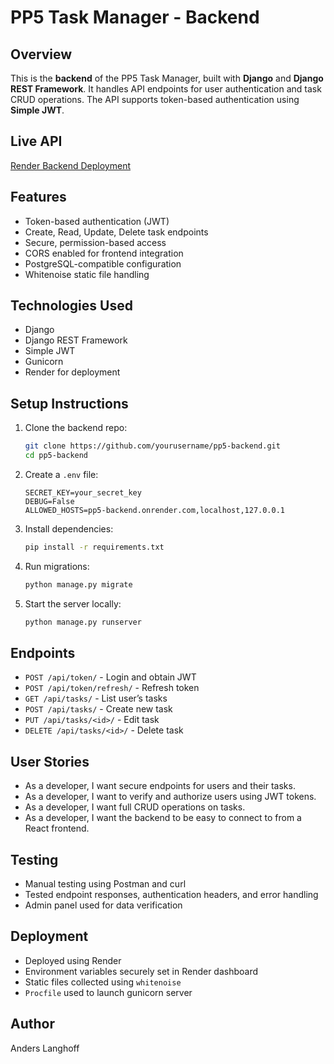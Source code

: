 # PP5 Task Manager - Backend

## Overview

This is the **backend** of the PP5 Task Manager, built with **Django** and **Django REST Framework**. It handles API endpoints for user authentication and task CRUD operations. The API supports token-based authentication using **Simple JWT**.

## Live API

[Render Backend Deployment](https://pp5-backend.onrender.com/api/)

## Features

- Token-based authentication (JWT)
- Create, Read, Update, Delete task endpoints
- Secure, permission-based access
- CORS enabled for frontend integration
- PostgreSQL-compatible configuration
- Whitenoise static file handling

## Technologies Used

- Django
- Django REST Framework
- Simple JWT
- Gunicorn
- Render for deployment

## Setup Instructions

1. Clone the backend repo:
   ```bash
   git clone https://github.com/yourusername/pp5-backend.git
   cd pp5-backend
   ```

2. Create a `.env` file:
   ```
   SECRET_KEY=your_secret_key
   DEBUG=False
   ALLOWED_HOSTS=pp5-backend.onrender.com,localhost,127.0.0.1
   ```

3. Install dependencies:
   ```bash
   pip install -r requirements.txt
   ```

4. Run migrations:
   ```bash
   python manage.py migrate
   ```

5. Start the server locally:
   ```bash
   python manage.py runserver
   ```

## Endpoints

- `POST /api/token/` - Login and obtain JWT
- `POST /api/token/refresh/` - Refresh token
- `GET /api/tasks/` - List user’s tasks
- `POST /api/tasks/` - Create new task
- `PUT /api/tasks/<id>/` - Edit task
- `DELETE /api/tasks/<id>/` - Delete task

## User Stories

- As a developer, I want secure endpoints for users and their tasks.
- As a developer, I want to verify and authorize users using JWT tokens.
- As a developer, I want full CRUD operations on tasks.
- As a developer, I want the backend to be easy to connect to from a React frontend.

## Testing

- Manual testing using Postman and curl
- Tested endpoint responses, authentication headers, and error handling
- Admin panel used for data verification

## Deployment

- Deployed using Render
- Environment variables securely set in Render dashboard
- Static files collected using `whitenoise`
- `Procfile` used to launch gunicorn server

## Author

Anders Langhoff